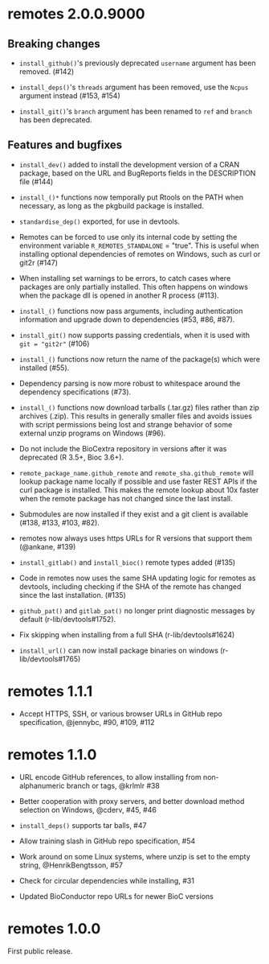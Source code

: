# remotes 2.0.0.9000
## Breaking changes

* `install_github()`'s previously deprecated `username` argument has been
  removed. (#142)

* `install_deps()`'s `threads` argument has been removed, use the `Ncpus`
  argument instead (#153, #154)

* `install_git()`'s `branch` argument has been renamed to `ref` and `branch`
  has been deprecated.

## Features and bugfixes

* `install_dev()` added to install the development version of a CRAN package,
  based on the URL and BugReports fields in the DESCRIPTION file (#144)

* `install_()*` functions now temporally put Rtools on the PATH when necessary,
  as long as the pkgbuild package is installed.

* `standardise_dep()` exported, for use in devtools.

* Remotes can be forced to use only its internal code by setting the
  environment variable `R_REMOTES_STANDALONE` = "true". This is useful when
  installing optional dependencies of remotes on Windows, such as curl or git2r
  (#147)

* When installing set warnings to be errors, to catch cases where packages are
  only partially installed. This often happens on windows when the package dll
  is opened in another R process (#113).
  
* `install_()` functions now pass arguments, including authentication
  information and upgrade down to dependencies (#53, #86, #87).

* `install_git()` now supports passing credentials, when it is used with `git =
  "git2r"` (#106)

* `install_()` functions now return the name of the package(s) which were
  installed (#55).

* Dependency parsing is now more robust to whitespace around the dependency
  specifications (#73).

* `install_()` functions now download tarballs (.tar.gz) files rather than zip
  archives (.zip). This results in generally smaller files and avoids issues
  with script permissions being lost and strange behavior of some external
  unzip programs on Windows (#96).

* Do not include the BioCextra repository in versions after it was deprecated
  (R 3.5+, Bioc 3.6+).

* `remote_package_name.github_remote` and `remote_sha.github_remote` will
  lookup package name locally if possible and use faster REST APIs if the curl
  package is installed. This makes the remote lookup about 10x faster when the
  remote package has not changed since the last install.

* Submodules are now installed if they exist and a git client is available
  (#138, #133, #103, #82).
* remotes now always uses https URLs for R versions that support them (@ankane,
  #139)

* `install_gitlab()` and `install_bioc()` remote types added (#135)

* Code in remotes now uses the same SHA updating logic for remotes as devtools,
including checking if the SHA of the remote has changed since the last
installation. (#135)

* `github_pat()` and `gitlab_pat()` no longer print diagnostic messages by
  default (r-lib/devtools#1752).

* Fix skipping when installing from a full SHA (r-lib/devtools#1624)

* `install_url()` can now install package binaries on windows (r-lib/devtools#1765)

# remotes 1.1.1

* Accept HTTPS, SSH, or various browser URLs in GitHub repo specification,
  @jennybc, #90, #109, #112

# remotes 1.1.0

* URL encode GitHub references, to allow installing from non-alphanumeric
  branch or tags, @krlmlr #38

* Better cooperation with proxy servers, and better download method
  selection on Windows, @cderv, #45, #46

* `install_deps()` supports tar balls, #47

* Allow training slash in GitHub repo specification, #54

* Work around on some Linux systems, where unzip is set to the empty
  string, @HenrikBengtsson, #57

* Check for circular dependencies while installing, #31

* Updated BioConductor repo URLs for newer BioC versions

# remotes 1.0.0

First public release.

